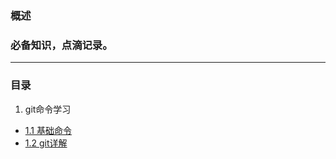 ### 概述

  ### 必备知识，点滴记录。

---
### 目录

1. git命令学习

* [1.1 基础命令](./01_git学习/01_基础命令.md)
* [1.2 git详解](./01_git学习/02_git详解.md)
